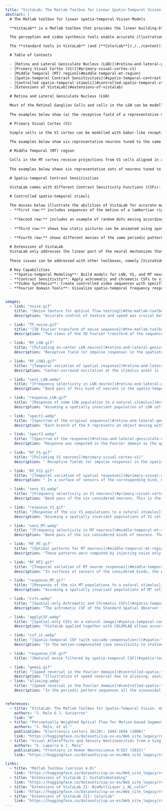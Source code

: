```yaml
---
title: "VistaLab: The Matlab Toolbox for Linear Spatio-Temporal Vision Models"
abstract: |
  # The Matlab toolbox for linear spatio-temporal Vision Models

  **VistaLab** is a Matlab toolbox that provides the linear building-blocks to create spatio-temporal vision models and the tools to control the spatio-temporal properties of video sequences. These building blocks include the spatio-temporal receptive fields of LGN, V1, and MT cells, and the spatial and spatio-temporal Contrast Sensitivity Functions (CSFs). Additionally, **VistaLab** allows accurate spatio-temporal sampling, spatio-temporal Fourier domain visualization, and generation of video sequences with controlled texture and speed. Tools for video sequence generation include noise, random dots, and rigid-body animations with Lambertian reflectance. 

  The perception and video synthesis tools enable accurate illustrations of the visibility of achromatic spatio-temporal patterns. Linear filters in **VistaLab** provide rough approximations of pattern visibility, which can be enhanced with non-linear models available in related toolboxes.

  The **standard tools in VistaLab** (and [**ColorLab**](./../content)) are essential for building more sophisticated vision models, available on the [**VistaModels**](./../vistamodels) dedicated site.

  # Table of Contents

  - [Retina and Lateral Geniculate Nucleus (LGN)](#retina-and-lateral-geniculate-nucleus-lgn)
  - [Primary Visual Cortex (V1)](#primary-visual-cortex-v1)
  - [Middle Temporal (MT) region](#middle-temporal-mt-region)
  - [Spatio-temporal Contrast Sensitivities](#spatio-temporal-contrast-sensitivities)
  - [Controlled spatio-temporal stimuli](#controlled-spatio-temporal-stimuli)
  - [Extensions of VistaLab](#extensions-of-vistalab)

  # Retina and Lateral Geniculate Nucleus (LGN)

  Most of the Retinal Ganglion Cells and cells in the LGN can be modelled with center-surround receptive fields with monophasic or biphasic temporal response. VistaLab comes with a configurable implemenation of such receptive fields according to the general expressions in [Cai, Freeman, DeAngelis, J. Neurophysiol. 97]. Using these units it is easy to generate artificial retinas with arbitrary sampling [Martinez-Garcia et al. 16, Martinez-Garcia et al. 17].
  
  The examples below show (a) the receptive field of a representative neuron in the spatiotemporal and in the 3D Fourier domain, and (b) the response of a population of such neurons to a natural movie assuming uniform retinal sampling and spatial invariance of the receptive field. VistaLab allows explicit implementation of each sensor response using the scalar product by the corresponding receptive field to get rid of the uniform sampling and the convolution assumptions.

  # Primary Visual Cortex (V1)

  Simple cells in the V1 cortex can be modelled with Gabor-like receptive fields tuned to certain spatial and temporal frequencies. VistaLab comes with a configurable implemenation of such receptive fields according to the general expressions in [Daugman JOSA A 89, Simoncelli & Heeger Vis. Res. 98]. Using these units it is easy to generate artificial cortex with arbitrary sampling [Martinez-Garcia et al. 17].
  
  The examples below show six representative neurons tuned to the same spatial frequencies (7 cpd) but different temporal frequencies 2, 7, and 10 Hz, both positive and negative. Eventhough there is no conclusive tuning to two-dimensional speed due to the aperture problem [Heeger JOSA 87], in the direction perpendicular to the grating, these are tuned to 0.3, 1 and 1.5 degrees/sec respectively (both positive and negative). Figures show: (a) the receptive fields in the spatiotemporal and in the 3D Fourier domain, and (b) the response of a population of such neurons to a natural movie assuming uniform retinal sampling and spatial invariance of the receptive field. VistaLab allows explicit implementation of each sensor response using the scalar product by the corresponding receptive field to get rid of the uniform sampling and the convolution assumptions.

  # Middle Temporal (MT) region

  Cells in the MT cortex receive projections from V1 cells aligned in a plane in the spatio-temporal Fourier domain. Therefore, they are narrow-band in speed tuning. VistaLab comes with a configurable implemenation of such receptive fields according to the general expressions in [Simoncelli & Heeger Vis. Res. 98]. Using these units and a spatio-temporal window it is easy to generate artificial MT cortex with arbitrary sampling [Martinez-Garcia et al. 17].
  
  The examples below shows six representative sets of neurons tuned to tuned to speeds of 0.3, 1 and 1.5 degrees/sec respectively (both positive and negative). In this case while Figures show: (a) the receptive fields in 3D Fourier domain, the kind of features these cells are optimally tuned to, and (b) the response of a population of such neurons to a natural movie assuming uniform retinal sampling and spatial invariance of the receptive field. VistaLab allows explicit implementation of each sensor response using the scalar product by the corresponding receptive field to get rid of the uniform sampling and the convolution assumptions.

  # Spatio-temporal Contrast Sensitivities

  VistaLab comes with different Contrast Sensitivity Functions (CSFs): (a) the spatial-achromatic CSF from the OSA Standard Spatial Observer [Watson & Malo IEEE ICIP 02](http://www.uv.es/vista/vistavalencia/papers/icip02.pdf), (b) the spatial-chromatic, Red-Green and Yellow-Blue CSFs of K. Mullen [Vis. Res. 85], with approrpiate scaling [Gutierrez et al. 12](https://huggingface.co/datasets/isp-uv-es/Web_site_legacy/resolve/main/code/soft_visioncolor/2012b_Gutierrez_RPTSP_12c.PDF), and (c) the achromatic spatio-temporal CSFs of D. Kelly [JOSA 79], and S. Daly (with object tracking speed compensation) [SPIE 98].

  # Controlled spatio-temporal stimuli
  
  The movies below illustrate the abilities of VistaLab for accurate motion control. 
  - **First row:** includes sequences of the motion of a lambertian rigid body evolving in a gravitatory field with inelastic restrictions recorded from different points of view, this example allows arbitrary locations of the illumination and camera. In this case the actual motion in 3D world and the optical flow (motion in the retinal plane) are known. 
  
  - **Second row:** includes an example of random dots moving according to arbitrary optical flow fields. 
  
  - **Third row:** shows how static pictures can be animated using spatially uniform flows of arbitrary speed leading to interesting shape-from-motion effects in the case of noise patterns. 
  
  - **Fourth row:** shows different movies of the same periodic pattern moving at progressively increasing speeds. Aliasing introduces speed reversal at the expected place, as demonstrated by the Fourier diagrams below.

  # Extensions of VistaLab
  VistaLab only addresses the linear part of the neural mechanisms that mediate the preattentive perception of spatio-temporal patterns. However, it doesnt combine these mechanisms to compute motion (optical flow), it doesnt include the nonlinear interactions between the linear mechanisms, and it doesnt include color.
  
  These issues can be addressed with other toolboxes, namely [VistaVideoCoding](https://huggingface.co/datasets/isp-uv-es/Web_site_legacy/resolve/main/code/soft_visioncolor/VistaVideoCoding.zip), [BioMultiLayer_L_NL_color](https://huggingface.co/datasets/isp-uv-es/Web_site_legacy/resolve/main/code/soft_visioncolor/BioMultiLayer_L_NL_color.zip) in VistaModels, and [Colorlab](https://huggingface.co/datasets/isp-uv-es/Web_site_legacy/resolve/main/code/soft_visioncolor/Colorlab.zip).

  # Key Capabilities
  - **Spatio-temporal Modeling**: Build models for LGN, V1, and MT neural responses.
  - **Contrast Sensitivity**: Apply achromatic and chromatic CSFs to video and images.
  - **Video Synthesis**: Create controlled video sequences with specific spatio-temporal properties.
  - **Fourier Domain Tools**: Visualize spatio-temporal frequency response of neural models.


images:
  - link: "noise.gif"
    title: "[Noise texture for optical flow testing](#the-matlab-toolbox-for-linear-spatio-temporal-vision-models)"
    description: "Accurate control of texture and speed was crucial both to (a) test our first perceptually weighted optical flow algorithms [Electr. Lett. 00, IEEE Trans.Im.Proc. 01](https://huggingface.co/datasets/isp-uv-es/Web_site_legacy/resolve/main/code/soft_visioncolor/seg_ade2.ps), and (b) generate stimuli for controlled motion aftereffects [Front. Human Neurosci. 15](https://huggingface.co/datasets/isp-uv-es/Web_site_legacy/resolve/main/code/soft_visioncolor/LaparraMalo15.pdf)."

  - link: "TF_noise.gif"
    title: "[3D Fourier transform of noise sequence](#the-matlab-toolbox-for-linear-spatio-temporal-vision-models)"
    description: "Two views of the 3D Fourier transform of the sequence at the left (the ft=0 plane is highlighted in blue). Note how the modification of texture and speed in the sequence implies different energy distributions in the Fourier domain. Accurate control of texture and speed of movies allows to saturate certain sensors and induce stronger aftereffcts. This is because the description of motion aftereffects [Front. Human Neurosci. 15](https://huggingface.co/datasets/isp-uv-es/Web_site_legacy/resolve/main/code/soft_visioncolor/LaparraMalo15.pdf) requires models of V1 sensors in the spatio-temporal Fourier domain with frequency-dependent cross-inhibition."

  - link: "RF_LGN.gif"
    title: "[Pulsating on-center LGN neuron](#retina-and-lateral-geniculate-nucleus-lgn)"
    description: "Receptive field (or impulse response) in the spatiotemporal domain, where white stands for excitation and black stands for inhibition."

  - link: "RF_LGN2.gif"
    title: "[Temporal variation of spatial response](#retina-and-lateral-geniculate-nucleus-lgn)"
    description: "Center-surround excitation at the stimulus onset is followed by reversed sign response when stimulation vanishes."

  - link: "sens_LGN.webp"
    title: "[Frequency selectivity in LGN neuron](#retina-and-lateral-geniculate-nucleus-lgn)"
    description: "Band pass of this kind of neurons in the spatio-temporal Fourier domain. This is the Fourier transform of the receptive field at the left."

  - link: "response_LGN.gif"
    title: "[Response of some LGN population to a natural stimulus](#retina-and-lateral-geniculate-nucleus-lgn)"
    description: "Assuming a spatially invariant population of LGN cells like the one depicted above uniformly covering the visual field, we can compute the response to a natural movie using plain convolution or product in the Fourier domain."

  - link: "spect1.webp"
    title: "[Spectrum of the original sequence](#retina-and-lateral-geniculate-nucleus-lgn)"
    description: "Each branch of the X represents an object moving with constant speed (i.e. comes from one of the waving hands)"

  - link: "spect3.webp"
    title: "[Spectrum of the response](#retina-and-lateral-geniculate-nucleus-lgn)"
    description: "Response was computed in the Fourier domain as the aplication of the band-pass filter function of this specific LGN population to the original spectrum."

  - link: "RF_V1.gif"
    title: "[Pulsating V1 neurons](#primary-visual-cortex-v1)"
    description: " Receptive fields (or impulse response) in the spatiotemporal domain, where white stands for excitation and black stands for inhibition. In this figure there are 2*3 replications of a 1 degree visual field. Each replication shows the receptive field of a neuron tuned to the (same) central location but different spatio-temporal frequency."

  - link: "RF_V12.gif"
    title: "[Temporal variation of spatial responses](#primary-visual-cortex-v1)"
    description: " In a surface of sensors of the corresponding kind, Gabor-like excitation/inhibition at the stimulus onset turns into travelling a wave that vanishes afterwards."

  - link: "sens_V1.webp"
    title: "[Frequency selectivity in V1 neurons](#primary-visual-cortex-v1)"
    description: "Band pass of the six considered neurons. This is the Fourier transform of the receptive fields shown above."

  - link: "response_V1.gif"
    title: "[Response of the six V1 populations to a natural stimulus](#primary-visual-cortex-v1)"
    description: "Assuming a spatially invariant populations of V1 cells like the ones depicted above uniformly covering the visual field, we can compute their responses to a natural movie using plain convolution or product in the Fourier domain. In the figure we show the original stimulus and the six corresponding sets of responses. Note how the different populations respond to qualitatively different features of the stimulus (hand going up/down, static objects of the right frequency), and note how the cells tuned to too high speed do not respond."

  - link: "sens_MT.webp"
    title: "[Frequency selectivity in MT neurons](#middle-temporal-mt-region)"
    description: "Band pass of the six considered kinds of neurons. These are the sum of narrow-band V1-like filters shown above. Only filters aligned according to well-defined speed planes are combined in each MT cell."

  - link: "RF_MT.gif"
    title: "[Optimal patterns for MT neurons](#middle-temporal-mt-region)"
    description: "These patterns were computed by injecting noise only in the band where the different cells are sensitive. Each replication shows the corresponding pattern (showing no specific spatial frequency content) but a markedly different speed."

  - link: "RF_MT2.gif"
    title: "[Temporal variation of MT neuron responses](#middle-temporal-mt-region)"
    description: "In surfaces of sensors of the considered kinds, the patterns at the left lead to noisy travelling waves."

  - link: "response_MT.gif"
    title: "[Response of the six MT populations to a natural stimulus](#middle-temporal-mt-region)"
    description: "Assuming a spatially invariant populations of MT cells like the ones depicted above uniformly covering the visual field, we can compute their responses to a natural movie using plain convolution or product in the Fourier domain. In the figure we show the original stimulus and the six corresponding sets of responses (where white means excitation, black means inhibition, and gray means spontaneous/basal response). Note how the different populations respond to qualitatively different features of the stimulus (hand going up/down, static objects of the right frequency), and note how the cells tuned to too high speed do not respond."

  - link: "csfs.webp"
    title: "[Spatial-only Achromatic and Chromatic CSFs](#spatio-temporal-contrast-sensitivities)"
    description: "The achromatic CSF of the Standard Spatial Observer includes the oblique effect. The chromatic CSFs are assumed to be isotropic."

  - link: "applyCSF.webp"
    title: "[Spatial-only CSFs on a natural image](#spatio-temporal-contrast-sensitivities)"
    description: "VistaLab applied together with COLORLAB allows accurate application of the spatial CSFs. In this example the natural image was first represented in CIE XYZ values. Then, it was transformed to a sensible linear Y, RG, YB representation [Ingling&Tsou, Vis. Res. 79], and then, each CSF was applied to the corresponding chromatic channel. The result was expressed in digital values to be shown in regular diaplays."

  - link: "csf_st.webp"
    title: "[Spatio-temporal CSF (with saccade compensation)](#spatio-temporal-contrast-sensitivities)"
    description: "In the motion-compensated case sensitivity to stationary patterns decreases a lot (note the reduction of the CSF at ft=0). Below you can see three different representations of this function."

  - link: "response_CSF.gif"
    title: "[Natural movie filtered by spatio-temporal CSF](#spatio-temporal-contrast-sensitivities)"

  - link: "gema1.gif"
    title: "[Speed reversal in the Fourier domain](#controlled-spatio-temporal-stimuli)"
    description: "Illustration of speed reversal due to aliasing, analyzed through the Fourier domain representation of periodic patterns at high speeds."
  - link: "aliasing.webp"
    title: "[Speed reversal in the Fourier domain](#controlled-spatio-temporal-stimuli)"
    description: "In the periodic pattern sequences all the sinusoidal components were computed to travel to the right with the same speed. However, in the last (high speed) case, the high frequency pattern seems to go backwards. Aliasing suffered by this component in this case is easy to understand in the Fourier domain. According to the optical flow equation in the Fourier domain [Watson & Ahumada, JOSA A 85], when the speed increases (in our case from left to right) so it does the inclination of all the sinusoidal components of the sequence in the fx, ft plane. For low speeds all the components are aligned. However, when the speed is too high, the high frequency components have temporal frequencies over the Nyquist limit. This implies an apparent inclination for those frequencies which is totally oposed to the rest of the components, and hence, speed reversal. NOTE: the spatial extent of the discrete domain is 2 deg, and the frame rate is 20 Hz, the spatial frequency of the high frequency component is 10 cpd, and the actual speed in the last case should be 1.5 deg/sec."


references:
  - title: "VistaLab: The Matlab Toolbox for Spatio-Temporal Vision. Univ. Valencia 1997"
    authors: "J. Malo & J. Gutierrez"
    link: "#"
  - title: "Perceptually Weighted Optical Flow for Motion-based Segmentation in MPEG-4"
    authors: "J. Malo, et al."
    publication: "Electronics Letters 36(20): 1693-1694 (2000)"
    link: "https://huggingface.co/datasets/isp-uv-es/Web_site_legacy/resolve/main/code/soft_visioncolor/ELECT98.PS.gz"
  - title: "Visual Aftereffects and Sensory Nonlinearities from a Single Statistical Framework"
    authors: "V. Laparra & J. Malo"
    publication: "Frontiers in Human Neuroscience 9:557 (2015)"
    link: "https://huggingface.co/datasets/isp-uv-es/Web_site_legacy/resolve/main/code/soft_visioncolor/LaparraMalo15.pdf"

links:
  - title: "Matlab Toolbox (version 4.0)"
    link: "https://huggingface.co/datasets/isp-uv-es/Web_site_legacy/resolve/main/code/soft_visioncolor/Vistalab.zip"
  - title: "Extensions of VistaLab I: VistaVideoCoding"
    link: "https://huggingface.co/datasets/isp-uv-es/Web_site_legacy/resolve/main/code/soft_visioncolor/VistaVideoCoding.zip"
  - title: "Extensions of VistaLab II: BioMultiLayer_L_NL_color"
    link: "https://huggingface.co/datasets/isp-uv-es/Web_site_legacy/resolve/main/code/soft_visioncolor/BioMultiLayer_L_NL_color.zip"
  - title: "Extensions of VistaLab III: ColorLab"
    link: "https://huggingface.co/datasets/isp-uv-es/Web_site_legacy/resolve/main/code/soft_visioncolor/Colorlab.zip"
---
```


